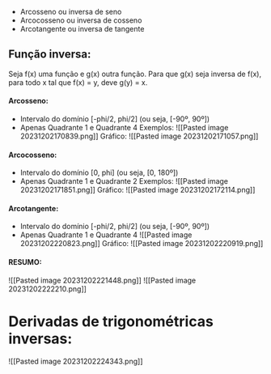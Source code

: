 - Arcosseno ou inversa de seno
- Arcocosseno ou inversa de cosseno
- Arcotangente ou inversa de tangente

## Função inversa:
Seja f(x) uma função e g(x) outra função. Para que g(x) seja inversa de f(x), para todo x tal que f(x) = y, deve g(y) = x.

#### Arcosseno:
- Intervalo do domínio [-phi/2, phi/2] (ou seja, [-90º, 90º])
- Apenas Quadrante 1 e Quadrante 4
Exemplos:
![[Pasted image 20231202170839.png]]
Gráfico:
![[Pasted image 20231202171057.png]]

#### Arcocosseno:
- Intervalo do domínio [0, phi] (ou seja, [0, 180º])
- Apenas Quadrante 1 e Quadrante 2
Exemplos:
![[Pasted image 20231202171851.png]]
Gráfico:
![[Pasted image 20231202172114.png]]

#### Arcotangente:
- Intervalo do domínio [-phi/2, phi/2] (ou seja, [-90º, 90º])
- Apenas Quadrante 1 e Quadrante 4
![[Pasted image 20231202220823.png]]
Gráfico:
![[Pasted image 20231202220919.png]]

#### RESUMO:
![[Pasted image 20231202221448.png]]
![[Pasted image 20231202222210.png]]

# Derivadas de trigonométricas inversas:
![[Pasted image 20231202224343.png]]